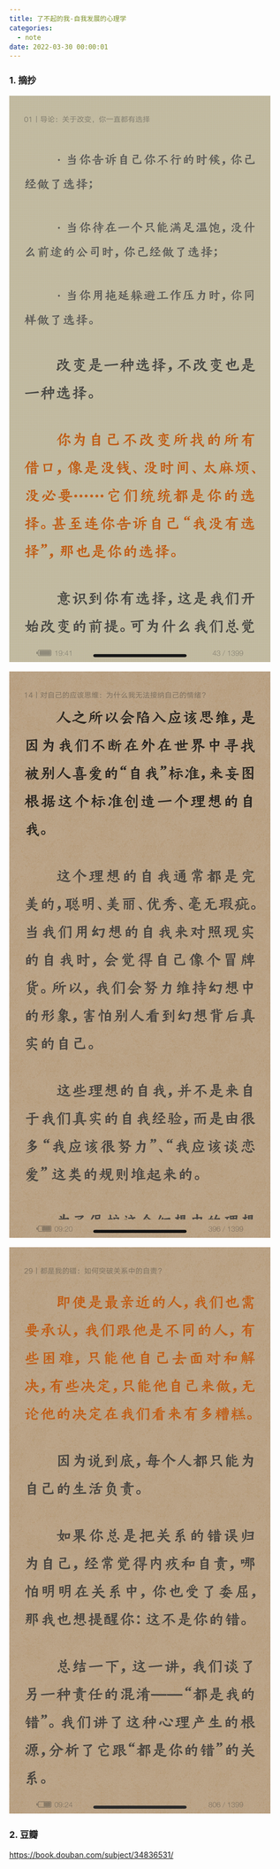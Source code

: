 ```yaml
---
title: 了不起的我-自我发展的心理学
categories:
  - note
date: 2022-03-30 00:00:01
---
```


### 1.  摘抄

![1](了不起的我/1.png)

![1](了不起的我/2.png)

![1](了不起的我/3.png)

### 2. 豆瓣

https://book.douban.com/subject/34836531/